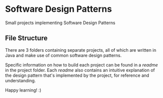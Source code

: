 # Software Design Patterns
Small projects implementing Software Design Patterns

## File Structure
There are 3 folders containing separate projects, all of which are written in Java and make use of common software design patterns. 

Specific information on how to build each project can be found in a *readme* in the project folder. Each *readme* also contains an intuitive explanation of the design pattern that's implemented by the project, for reference and understanding. 

Happy learning! :) 
